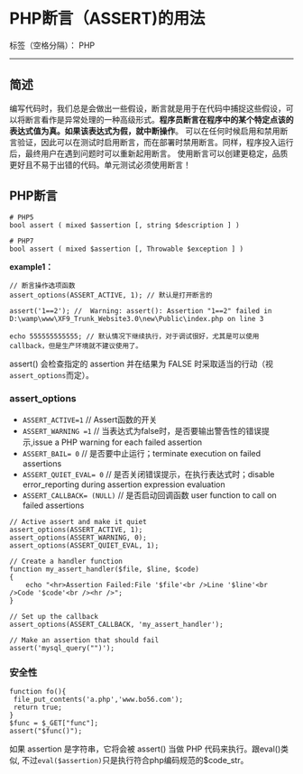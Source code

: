 # PHP断言（ASSERT)的用法

标签（空格分隔）： PHP

---

## 简述

编写代码时，我们总是会做出一些假设，断言就是用于在代码中捕捉这些假设，可以将断言看作是异常处理的一种高级形式。**程序员断言在程序中的某个特定点该的表达式值为真。如果该表达式为假，就中断操作**。
可以在任何时候启用和禁用断言验证，因此可以在测试时启用断言，而在部署时禁用断言。同样，程序投入运行后，最终用户在遇到问题时可以重新起用断言。
使用断言可以创建更稳定，品质更好且不易于出错的代码。单元测试必须使用断言！

## PHP断言

```
# PHP5
bool assert ( mixed $assertion [, string $description ] ) 

# PHP7
bool assert ( mixed $assertion [, Throwable $exception ] )
```

**example1：**
```
// 断言操作选项函数
assert_options(ASSERT_ACTIVE, 1); // 默认是打开断言的

assert('1==2'); //  Warning: assert(): Assertion "1==2" failed in D:\wamp\www\XF9_Trunk_Website3.0\new\Public\index.php on line 3

echo 555555555555; // 默认情况下继续执行，对于调试很好，尤其是可以使用callback，但是生产环境就不建议使用了。
```

assert() 会检查指定的 assertion 并在结果为 FALSE 时采取适当的行动（视`assert_options`而定）。 

### assert_options

- `ASSERT_ACTIVE=1` // Assert函数的开关
- `ASSERT_WARNING =1` // 当表达式为false时，是否要输出警告性的错误提示,issue a PHP warning for each failed assertion
- `ASSERT_BAIL= 0` // 是否要中止运行；terminate execution on failed assertions
- `ASSERT_QUIET_EVAL= 0` // 是否关闭错误提示，在执行表达式时；disable error_reporting during assertion expression evaluation
- `ASSERT_CALLBACK= (NULL)` // 是否启动回调函数 user function to call on failed assertions

```
// Active assert and make it quiet
assert_options(ASSERT_ACTIVE, 1);
assert_options(ASSERT_WARNING, 0);
assert_options(ASSERT_QUIET_EVAL, 1);

// Create a handler function
function my_assert_handler($file, $line, $code)
{
    echo "<hr>Assertion Failed:File '$file'<br />Line '$line'<br />Code '$code'<br /><hr />";
}

// Set up the callback
assert_options(ASSERT_CALLBACK, 'my_assert_handler');

// Make an assertion that should fail
assert('mysql_query("")');
```


### 安全性

```
function fo(){
 file_put_contents('a.php','www.bo56.com');
 return true;
}
$func = $_GET["func"];
assert("$func()");
```

如果 assertion 是字符串，它将会被 assert() 当做 PHP 代码来执行。跟eval()类似, 不过`eval($assertion)`只是执行符合php编码规范的$code_str。





